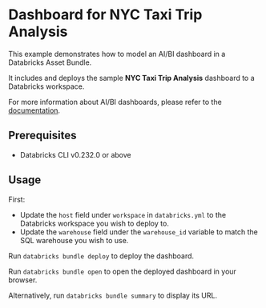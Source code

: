 # Dashboard for NYC Taxi Trip Analysis

This example demonstrates how to model an AI/BI dashboard in a Databricks Asset Bundle.

It includes and deploys the sample __NYC Taxi Trip Analysis__ dashboard to a Databricks workspace.

For more information about AI/BI dashboards, please refer to the [documentation](https://docs.databricks.com/en/dashboards/index.html#dashboards).

## Prerequisites

* Databricks CLI v0.232.0 or above

## Usage

First:
* Update the `host` field under `workspace` in `databricks.yml` to the Databricks workspace you wish to deploy to.
* Update the `warehouse` field under the `warehouse_id` variable to match the SQL warehouse you wish to use.

Run `databricks bundle deploy` to deploy the dashboard.

Run `databricks bundle open` to open the deployed dashboard in your browser.

Alternatively, run `databricks bundle summary` to display its URL.
